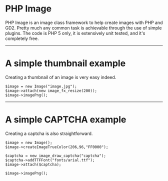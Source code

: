 # PHP Image #
PHP Image is an image class framework to help create images with PHP and GD2. Pretty much any common task is achievable through the use of simple plugins. The code is PHP 5 only, it is extensively unit tested, and it's completely free.


---


# A simple thumbnail example #
Creating a thumbnail of an image is very easy indeed.
```
$image = new Image("image.jpg");
$image->attach(new image_fx_resize(200));
$image->imagePng();
```


---


# A simple CAPTCHA example #
Creating a captcha is also straightforward.
```
$image = new Image();
$image->createImageTrueColor(206,96,"FF0000");

$captcha = new image_draw_captcha("captcha");
$captcha->addTTFFont("fonts/arial.ttf");
$image->attach($captcha);

$image->imagePng();
```